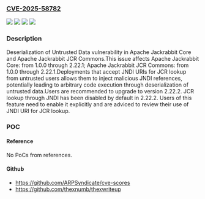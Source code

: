 ### [CVE-2025-58782](https://cve.mitre.org/cgi-bin/cvename.cgi?name=CVE-2025-58782)
![](https://img.shields.io/static/v1?label=Product&message=Apache%20Jackrabbit%20Core&color=blue)
![](https://img.shields.io/static/v1?label=Product&message=Apache%20Jackrabbit%20JCR%20Commons&color=blue)
![](https://img.shields.io/static/v1?label=Version&message=1.0.0%20&color=brightgreen)
![](https://img.shields.io/static/v1?label=Vulnerability&message=CWE-502%20Deserialization%20of%20Untrusted%20Data&color=brightgreen)

### Description

Deserialization of Untrusted Data vulnerability in Apache Jackrabbit Core and Apache Jackrabbit JCR Commons.This issue affects Apache Jackrabbit Core: from 1.0.0 through 2.22.1; Apache Jackrabbit JCR Commons: from 1.0.0 through 2.22.1.Deployments that accept JNDI URIs for JCR lookup from untrusted users allows them to inject malicious JNDI references, potentially leading to arbitrary code execution through deserialization of untrusted data.Users are recommended to upgrade to version 2.22.2. JCR lookup through JNDI has been disabled by default in 2.22.2. Users of this feature need to enable it explicitly and are adviced to review their use of JNDI URI for JCR lookup.

### POC

#### Reference
No PoCs from references.

#### Github
- https://github.com/ARPSyndicate/cve-scores
- https://github.com/thexnumb/thexwriteup

